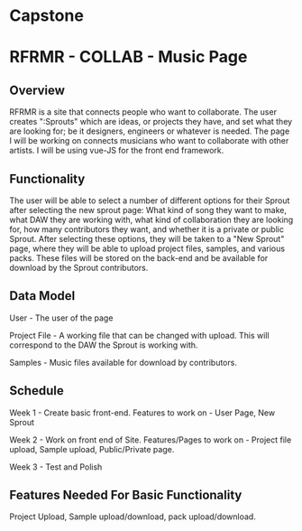 # Capstone
# RFRMR - COLLAB - Music Page
## Overview
RFRMR is a site that connects people who want to collaborate. The user creates ":Sprouts" which are ideas, or projects they have, and set what they are looking for; be it designers, engineers or whatever is needed. The page I will be working on connects musicians who want to collaborate with other artists. I will be using vue-JS for the front end framework.

## Functionality
The user will be able to select a number of different options for their Sprout after selecting the new sprout page: What kind of song they want to make, what DAW they are working with, what kind of collaboration they are looking for, how many contributors they want, and whether it is a private or public Sprout. After selecting these options, they will be taken to a "New Sprout" page, where they will be able to upload project files, samples, and various packs. These files will be stored on the back-end and be available for download by the Sprout contributors. 

## Data Model
User - The user of the page

Project File - A working file that can be changed with upload. This will correspond to the DAW the Sprout is working with.

Samples - Music files available for download by contributors.

## Schedule
Week 1 - Create basic front-end. Features to work on - User Page, New Sprout 

Week 2 - Work on front end of Site. Features/Pages to work on - Project file upload, Sample upload, Public/Private page.

Week 3 - Test and Polish

## Features Needed For Basic Functionality

Project Upload, Sample upload/download, pack upload/download.
